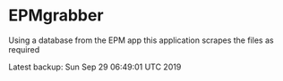 # EPMgrabber
Using a database from the EPM app this application scrapes the files as required


Latest backup: Sun Sep 29 06:49:01 UTC 2019
